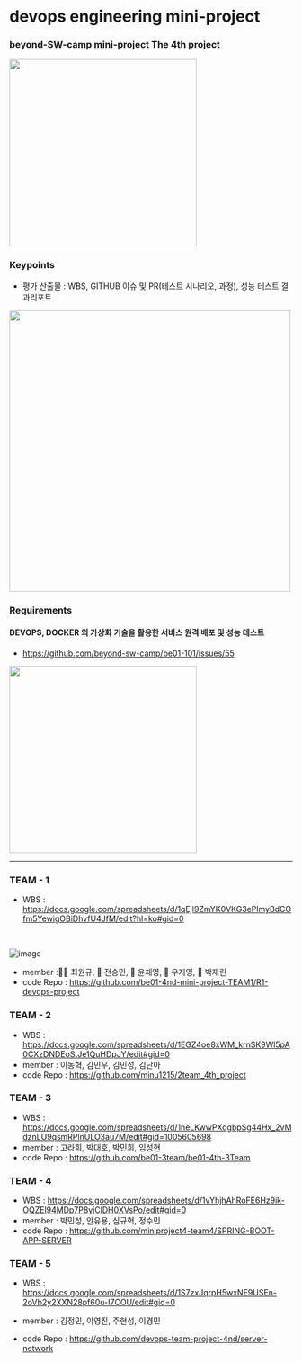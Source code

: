 # devops engineering mini-project
### beyond-SW-camp mini-project The 4th project

<img src="https://github.com/beyond-sw-camp/beyond-sw-camp-be01_4nd_mini-project/assets/87309910/705519d3-9ebe-4358-a143-4bca37128d78" width=333 />

### Keypoints
- 평가 산출물 : WBS, GITHUB 이슈 및 PR(테스트 시나리오, 과정), 성능 테스트 결과리포트
<img src="https://github.com/beyond-sw-camp/beyond-sw-camp-be01_4nd_mini-project/assets/87309910/4c0dd761-48bf-4d9e-9397-fff57d32926f" width=500 />


### Requirements
#### DEVOPS, DOCKER 외 가상화  기술을 활용한 서비스 원격 배포 및 성능 테스트
- https://github.com/beyond-sw-camp/be01-101/issues/55
<img src="https://github.com/beyond-sw-camp/beyond-sw-camp-be01_4nd_mini-project/assets/87309910/dbf853e0-1c16-4c26-a5c3-6cbc01a96898" width=333 />

----
### TEAM - 1

- WBS : https://docs.google.com/spreadsheets/d/1qEjl9ZmYK0VKG3ePlmyBdCOfm5YewigOBiDhvfU4JfM/edit?hl=ko#gid=0
 <br>
 
![image](https://github.com/be01-4nd-mini-project-TEAM1/R0-Project-Portal/assets/148875683/fd1e1cbb-9785-4e82-961a-6967566caffe)


- member :🐻‍❄️ 최원규, 🐻 전승민, 🐰 윤채영, 🐨 우지영, 🐯 박재린 
- code Repo : https://github.com/be01-4nd-mini-project-TEAM1/R1-devops-project

  
### TEAM - 2

- WBS : https://docs.google.com/spreadsheets/d/1EGZ4oe8xWM_krnSK9Wl5pA0CXzDNDEoStJe1QuHDpJY/edit#gid=0
- member : 이동혁, 김민우, 김민성, 김단아
- code Repo : https://github.com/minu1215/2team_4th_project

### TEAM - 3

- WBS : https://docs.google.com/spreadsheets/d/1neLKwwPXdgbpSg44Hx_2vMdznLU9qsmRPlnULO3au7M/edit#gid=1005605698
- member : 고라희, 박대호, 박민희, 임성현
- code Repo : https://github.com/be01-3team/be01-4th-3Team

### TEAM - 4
- WBS : https://docs.google.com/spreadsheets/d/1vYhjhAhRoFE6Hz9ik-OQZEl94MDp7P8yjClDH0XVsPo/edit#gid=0
- member : 박민성, 안유용, 심규혁, 정수민
- code Repo : https://github.com/miniproject4-team4/SPRING-BOOT-APP-SERVER

### TEAM - 5
- WBS : 
https://docs.google.com/spreadsheets/d/1S7zxJqrpH5wxNE9USEn-2oVb2y2XXN28pf60u-I7COU/edit#gid=0
* member : 김정민, 이영진, 주현성, 이경민

- code Repo :
https://github.com/devops-team-project-4nd/server-network 
